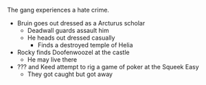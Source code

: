 The gang experiences a hate crime.

- Bruin goes out dressed as a Arcturus scholar
	- Deadwall guards assault him
	- He heads out dressed casually
		- Finds a destroyed temple of Helia
- Rocky finds Doofenwoozel at the castle
	- He may live there
- ??? and Keed attempt to rig a game of poker at the Squeek Easy
	- They got caught but got away